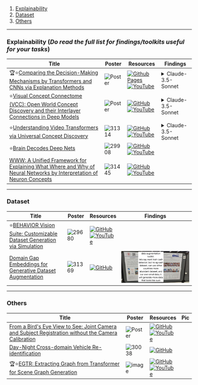 1. [Explainability](https://github.com/HeChengHui/CVPR2024/tree/main/Papers/Topics/Others#explainability-do-read-the-full-list-for-findingstoolkits-useful-for-your-tasks)
2. [Dataset](https://github.com/HeChengHui/CVPR2024/tree/main/Papers/Topics/Others#dataset)
3. [Others](https://github.com/HeChengHui/CVPR2024/tree/main/Papers/Topics/Others#others)

---

### Explainability (_Do read the full list for findings/toolkits useful for your tasks_)
|Title|Poster|Resources|Findings|
|------|------|------|------|
|  🏆⭐[Comparing the Decision-Making Mechanisms by Transformers and CNNs via Explanation Methods ](https://openaccess.thecvf.com/content/CVPR2024/html/Jiang_Comparing_the_Decision-Making_Mechanisms_by_Transformers_and_CNNs_via_Explanation_CVPR_2024_paper.html)| ![Poster](https://github.com/HeChengHui/CVPR2024/blob/main/Papers/Topics/Others/assets/30580.png) | [![Github Pages](https://img.shields.io/badge/github%20pages-121013?style=for-the-badge&logo=github&logoColor=white)](https://mingqij.github.io/projects/cdmmtc/) <br> [![YouTube](https://img.shields.io/badge/YouTube-%23FF0000.svg?style=for-the-badge&logo=YouTube&logoColor=white)](https://www.youtube.com/watch?v=VpqZwFUJMhw)| <details><summary>Claude-3.5-Sonnet</summary>![image](https://github.com/HeChengHui/CVPR2024/assets/84503515/11b9d66c-fd74-436f-b3d8-3ddf025e7a68)</details>
| ⭐[Visual Concept Connectome (VCC): Open World Concept Discovery and their Interlayer Connections in Deep Models ](https://openaccess.thecvf.com/content/CVPR2024/html/Kowal_Visual_Concept_Connectome_VCC_Open_World_Concept_Discovery_and_their_CVPR_2024_paper.html)| ![Poster](https://github.com/HeChengHui/CVPR2024/blob/main/Papers/Topics/Others/assets/29374.png) | [![GitHub](https://img.shields.io/github/stars/YorkUCVIL/VCC?style=social)](https://github.com/YorkUCVIL/VCC)<br> [![YouTube](https://img.shields.io/badge/YouTube-%23FF0000.svg?style=for-the-badge&logo=YouTube&logoColor=white)](https://www.youtube.com/watch?v=_PW4MQXRsKM)| <details><summary>Claude-3.5-Sonnet</summary>![image](https://github.com/HeChengHui/CVPR2024/assets/84503515/ff108cd9-5f6c-4093-865b-5c760a500f7f)<br>![image](https://github.com/HeChengHui/CVPR2024/assets/84503515/0c986076-f86b-4c9b-905b-4e54018dd270)</details>
|  ⭐[Understanding Video Transformers via Universal Concept Discovery ](https://openaccess.thecvf.com/content/CVPR2024/html/Kowal_Understanding_Video_Transformers_via_Universal_Concept_Discovery_CVPR_2024_paper.html)| ![31314](https://github.com/HeChengHui/CVPR2024/assets/84503515/b73450af-e9e1-4017-8cbd-a658ce3e335c) | [![GitHub](https://img.shields.io/github/stars/YorkUCVIL/VTCD?style=social)](https://github.com/YorkUCVIL/VTCD)<br> [![YouTube](https://img.shields.io/badge/YouTube-%23FF0000.svg?style=for-the-badge&logo=YouTube&logoColor=white)](https://www.youtube.com/watch?v=K2RHemQtjzY)| <details><summary>Claude-3.5-Sonnet</summary>![image](https://github.com/HeChengHui/CVPR2024/assets/84503515/7cae0de6-a822-4d27-9cf8-e4ff180421e1)</details>
| ⭐[Brain Decodes Deep Nets ](https://openaccess.thecvf.com/content/CVPR2024/html/Yang_Brain_Decodes_Deep_Nets_CVPR_2024_paper.html)| ![29908](https://github.com/HeChengHui/CVPR2024/assets/84503515/9d9d2f56-2036-43bc-9e2d-50a51e14e5bc)| [![GitHub](https://img.shields.io/github/stars/huzeyann/BrainDecodesDeepNets?style=social)](https://github.com/huzeyann/BrainDecodesDeepNets)<br> [![YouTube](https://img.shields.io/badge/YouTube-%23FF0000.svg?style=for-the-badge&logo=YouTube&logoColor=white)](https://www.youtube.com/watch?v=Qh49zQQCW1g)
|  [WWW: A Unified Framework for Explaining What Where and Why of Neural Networks by Interpretation of Neuron Concepts ](https://openaccess.thecvf.com/content/CVPR2024/html/Ahn_WWW_A_Unified_Framework_for_Explaining_What_Where_and_Why_CVPR_2024_paper.html)| ![31445](https://github.com/HeChengHui/CVPR2024/assets/84503515/3180f170-1003-47fa-97e2-3134fb5723fd) | [![GitHub](https://img.shields.io/github/stars/ailab-kyunghee/WWW?style=social)](https://github.com/ailab-kyunghee/WWW)<br> [![YouTube](https://img.shields.io/badge/YouTube-%23FF0000.svg?style=for-the-badge&logo=YouTube&logoColor=white)](https://www.youtube.com/watch?v=DKf15DfeO_o)

---

### Dataset
|Title|Poster|Resources|Findings|
|------|------|------|------|
| ⭐[BEHAVIOR Vision Suite: Customizable Dataset Generation via Simulation ](https://openaccess.thecvf.com/content/CVPR2024/html/Ge_BEHAVIOR_Vision_Suite_Customizable_Dataset_Generation_via_Simulation_CVPR_2024_paper.html)|![29680](https://github.com/HeChengHui/CVPR2024/assets/84503515/7069b8da-5707-496e-a93b-673cf718366d)| [![GitHub](https://img.shields.io/github/stars/behavior-vision-suite/behavior-vision-suite.github.io?style=social)](https://github.com/behavior-vision-suite/behavior-vision-suite.github.io)<br> [![YouTube](https://img.shields.io/badge/YouTube-%23FF0000.svg?style=for-the-badge&logo=YouTube&logoColor=white)](https://www.youtube.com/watch?v=AYkFkBsxGi8)
| [Domain Gap Embeddings for Generative Dataset Augmentation ](https://openaccess.thecvf.com/content/CVPR2024/html/Wang_Domain_Gap_Embeddings_for_Generative_Dataset_Augmentation_CVPR_2024_paper.html)|![31369](https://github.com/user-attachments/assets/7f24d753-b044-4da1-98bf-07f09050b738)| [![GitHub](https://img.shields.io/github/stars/humansensinglab/DoGE?style=social)](https://github.com/humansensinglab/DoGE)| ![Pic](https://github.com/HeChengHui/CVPR2024/blob/main/Papers/Topics/Others/assets/WhatsApp%20Image%202024-07-13%20at%2000.12.58.jpeg)

---

### Others
|Title|Poster|Resources|Pic|
|------|------|------|------|
| [From a Bird's Eye View to See: Joint Camera and Subject Registration without the Camera Calibration](https://openaccess.thecvf.com/content/CVPR2024/html/Qian_From_a_Birds_Eye_View_to_See_Joint_Camera_and_CVPR_2024_paper.html) | ![Poster](https://github.com/HeChengHui/CVPR2024/blob/main/Papers/Topics/Others/assets/29340.png) | [![GitHub](https://img.shields.io/github/stars/zekunqian/bevsee?style=social)](https://github.com/zekunqian/bevsee) <br> [![YouTube](https://img.shields.io/badge/YouTube-%23FF0000.svg?style=for-the-badge&logo=YouTube&logoColor=white)](https://www.youtube.com/watch?v=AQivxJiuwKc)
|  [Day-Night Cross-domain Vehicle Re-identification ](https://openaccess.thecvf.com/content/CVPR2024/html/Li_Day-Night_Cross-domain_Vehicle_Re-identification_CVPR_2024_paper.html)| ![30038](https://github.com/HeChengHui/CVPR2024/assets/84503515/76f8ed9a-a8d5-46c0-a1e7-068a5c607cdc) | [![GitHub](https://img.shields.io/github/stars/chenjingong/DN-ReID?style=social)](https://github.com/chenjingong/DN-ReID)
| 🏆⭐[EGTR: Extracting Graph from Transformer for Scene Graph Generation ](https://openaccess.thecvf.com/content/CVPR2024/html/Im_EGTR_Extracting_Graph_from_Transformer_for_Scene_Graph_Generation_CVPR_2024_paper.html)|![image](https://github.com/user-attachments/assets/2197e567-6a8c-4ff3-acfa-5ea873613f38)| [![GitHub](https://img.shields.io/github/stars/naver-ai/egtr?style=social)](https://github.com/naver-ai/egtr) <br> [![YouTube](https://img.shields.io/badge/YouTube-%23FF0000.svg?style=for-the-badge&logo=YouTube&logoColor=white)](https://www.youtube.com/watch?v=w4DWd3mp2Wk)
